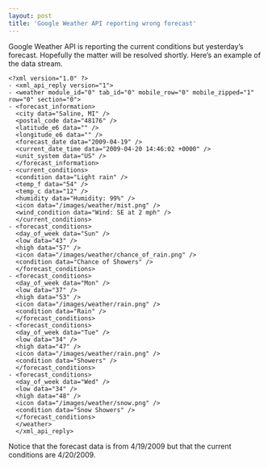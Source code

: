 ```yaml
---
layout: post  
title: 'Google Weather API reporting wrong forecast'
---
```

Google Weather API is reporting the current conditions but yesterday’s forecast. Hopefully the matter will be resolved shortly. Here’s an example of the data stream.
    
    <?xml version="1.0" ?> 
    - <xml_api_reply version="1">
    - <weather module_id="0" tab_id="0" mobile_row="0" mobile_zipped="1" row="0" section="0">
    - <forecast_information>
      <city data="Saline, MI" /> 
      <postal_code data="48176" /> 
      <latitude_e6 data="" /> 
      <longitude_e6 data="" /> 
      <forecast_date data="2009-04-19" /> 
      <current_date_time data="2009-04-20 14:46:02 +0000" /> 
      <unit_system data="US" /> 
      </forecast_information>
    - <current_conditions>
      <condition data="Light rain" /> 
      <temp_f data="54" /> 
      <temp_c data="12" /> 
      <humidity data="Humidity: 99%" /> 
      <icon data="/images/weather/mist.png" /> 
      <wind_condition data="Wind: SE at 2 mph" /> 
      </current_conditions>
    - <forecast_conditions>
      <day_of_week data="Sun" /> 
      <low data="43" /> 
      <high data="57" /> 
      <icon data="/images/weather/chance_of_rain.png" /> 
      <condition data="Chance of Showers" /> 
      </forecast_conditions>
    - <forecast_conditions>
      <day_of_week data="Mon" /> 
      <low data="37" /> 
      <high data="53" /> 
      <icon data="/images/weather/rain.png" /> 
      <condition data="Rain" /> 
      </forecast_conditions>
    - <forecast_conditions>
      <day_of_week data="Tue" /> 
      <low data="34" /> 
      <high data="47" /> 
      <icon data="/images/weather/rain.png" /> 
      <condition data="Showers" /> 
      </forecast_conditions>
    - <forecast_conditions>
      <day_of_week data="Wed" /> 
      <low data="34" /> 
      <high data="48" /> 
      <icon data="/images/weather/snow.png" /> 
      <condition data="Snow Showers" /> 
      </forecast_conditions>
      </weather>
      </xml_api_reply>

Notice that the forecast data is from 4/19/2009 but that the current conditions are 4/20/2009.
